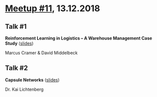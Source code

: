 # [Meetup #11](https://www.meetup.com/Data-Science-Meetup-Muenster/events/256460233/), 13.12.2018

## Talk #1

**Reinforcement Learning in Logistics – A Warehouse Management Case Study** ([slides](https://github.com/MarcusCramer91/WindyGridworld/blob/master/WDL_RL_Talk_DSMeetup.pptx))

Marcus Cramer & David Middelbeck

## Talk #2

**Capsule Networks** ([slides](https://github.com/datascience-meetup-muenster/talks/blob/master/meetup-10/DSMeetup_h2o.pdf))

Dr. Kai Lichtenberg
